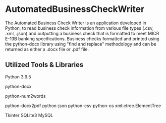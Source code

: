 # AutomatedBusinessCheckWriter
The Automated Business Check Writer is an application developed in Python, to read business check information from various file types (.csv, .xml, .json) and 
outputting a business check that is formatted to meet MICR E-13B banking specifications. Business checks formatted and printed using the python-docx library using "find and replace" methodology and can be returned as either a .docx file or .pdf file.

## Utilized Tools & Libraries 
Python 3.9.5 

python-docx 

python-num2words

python-docx2pdf
python-json
python-csv
python-os
xml.etree.ElementTree

Tkinter 
SQLite3 
MySQL
